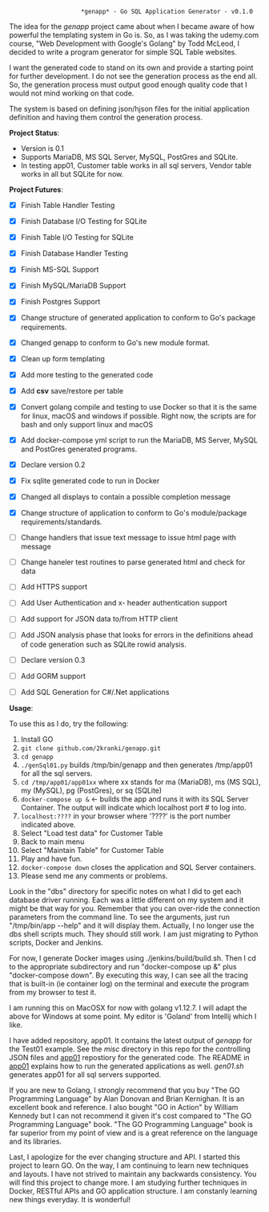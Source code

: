                         *genapp* - Go SQL Application Generator - v0.1.0

The idea for the *genapp* project came about when I became aware of how powerful the templating system in Go is.  So, as I was taking the udemy.com course, "Web Development with Google's Golang" by Todd McLeod, I decided to write a program generator for simple SQL Table websites.

I want the generated code to stand on its own and provide a starting
point for further development.  I do not see the generation process
as the end all. So, the generation process must output good enough
quality code that I would not mind working on that code.  

The system is based on defining json/hjson files for the initial application
definition and having them control the generation process.


**Project Status**:


* Version is 0.1
* Supports MariaDB, MS SQL Server, MySQL, PostGres and SQLite.
* In testing app01, Customer table works in all sql servers, Vendor table works
    in all but SQLite for now.


**Project Futures**:


- [x] Finish Table Handler Testing
- [x] Finish Database I/O Testing for SQLite
- [x] Finish Table I/O Testing for SQLite
- [x] Finish Database Handler Testing
- [x] Finish MS-SQL Support
- [x] Finish MySQL/MariaDB Support
- [x] Finish Postgres Support
- [x] Change structure of generated application to conform to Go's package requirements. 
- [x] Changed genapp to conform to Go's new module format.
- [x] Clean up form templating
- [x] Add more testing to the generated code
- [x] Add **csv** save/restore per table
- [x] Convert golang compile and testing to use Docker so that it is the same for linux, 
        macOS and windows if possible. Right now, the scripts are for bash and only
        support linux and macOS
- [x] Add docker-compose yml script to run the MariaDB, MS Server, MySQL and PostGres generated programs.
- [x] Declare version 0.2
- [x] Fix sqlite generated code to run in Docker
- [x] Changed all displays to contain a possible completion message
- [x] Change structure of application to conform to Go's module/package requirements/standards.
- [ ] Change handlers that issue text message to issue html page with message
- [ ] Change haneler test routines to parse generated html and check for data
- [ ] Add HTTPS support 
- [ ] Add User Authentication and x- header authentication support
- [ ] Add support for JSON data to/from HTTP client
- [ ] Add JSON analysis phase that looks for errors in the definitions ahead of
        code generation such as SQLite rowid analysis.
- [ ] Declare version 0.3
- [ ] Add GORM support 
- [ ] Add SQL Generation for C#/.Net applications 


**Usage**:


To use this as I do, try the following:
1. Install GO
2. `git clone github.com/2kranki/genapp.git`
3. `cd genapp`
5. `./genSql01.py` builds /tmp/bin/genapp and then generates /tmp/app01 for all the sql servers.
6. `cd /tmp/app01/app01xx` where xx stands for ma (MariaDB), ms (MS SQL), my (MySQL), pg (PostGres), or sq (SQLite)
7. `docker-compose up &` <- builds the app and runs it with its SQL Server Container. The output will indicate which localhost port # to log into.
9. `localhost:????` in your browser where '????' is the port number indicated above.
10. Select "Load test data" for Customer Table
11. Back to main menu
12. Select "Maintain Table" for Customer Table
13. Play and have fun.
14. `docker-compose down` closes the application and SQL Server containers. 
15. Please send me any comments or problems.

Look in the "dbs" directory for specific notes on what I did to get each database driver running.  Each was a little different on my system and it might be that way for you.  Remember that you can over-ride the connection parameters from the command line.  To see the arguments, just run "/tmp/bin/app --help" and it will display them.  Actually, I no longer use the dbs shell scripts much. They should still work. I am just migrating to Python scripts, Docker and Jenkins.

For now, I generate Docker images using ./jenkins/build/build.sh. Then I cd to the appropriate subdirectory and run "docker-compose up &" plus "docker-compose down". By executing this way, I can see all the tracing that is built-in (ie container log) on the terminal and execute the program from my browser to test it.


I am running this on MacOSX for now with golang v1.12.7.  I will adapt the above for Windows at some point.
My editor is 'Goland' from Intellij which I like.

I have added repository, app01. It contains the latest output of *genapp* for the Test01 example.  See the *misc* directory in this repo for the controlling JSON files and [app01](https://github.com/2kranki/app01) repostiory for the generated code. The README in [app01](https://github.com/2kranki/app01) explains how to run the generated applications as well. *gen01.sh* generates app01 for all sql servers supported.

If you are new to Golang, I strongly recommend that you buy "The GO Programming Language" by
Alan Donovan and Brian Kernighan.  It is an excellent book and reference.  I also bought "GO in Action" by William Kennedy but I can not recommend it given it's cost compared to "The GO Programming Language" book.  "The GO Programming Language" book is far superior from my point of view and is a great reference on the language and its libraries.

Last, I apologize for the ever changing structure and API. I started this project to learn GO. On the way, I am continuing to learn new techniques and layouts. I have not strived to maintain any backwards consistency. You will find this project to change more. I am studying further techniques in Docker, RESTful APIs and GO application structure. I am constanly learning new things everyday. It is wonderful!
